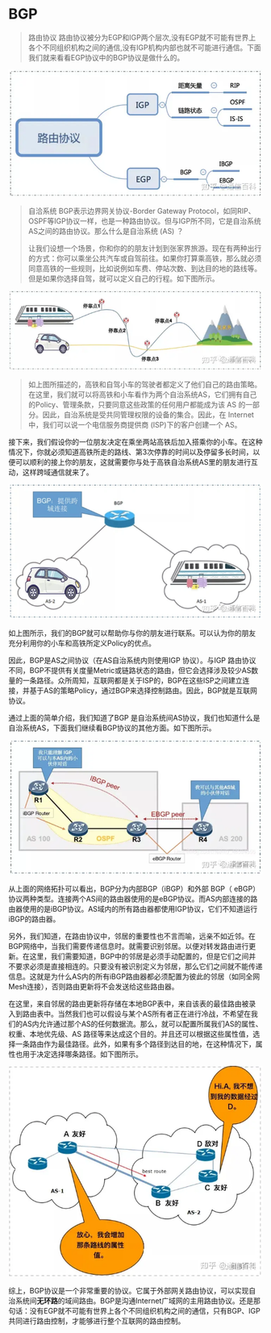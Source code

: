 # BGP
> 路由协议
路由协议被分为EGP和IGP两个层次,没有EGP就不可能有世界上各个不同组织机构之间的通信,没有IGP机构内部也就不可能进行通信。下面我们就来看看EGP协议中的BGP协议是做什么的。

![Alt text](pic/image0.png)

> 自洽系统
BGP表示边界网关协议-Border Gateway Protocol，如同RIP、OSPF等IGP协议一样，也是一种路由协议。但与IGP所不同，它是自治系统AS之间的路由协议。那么什么是自治系统 (AS) ？
>
> 让我们设想一个场景，你和你的的朋友计划到张家界旅游。现在有两种出行的方式：你可以乘坐公共汽车或自驾前往。如果你打算乘高铁，那么就必须同意高铁的一些规则，比如说例如车费、停站次数、到达目的地的路线等。但是如果你选择自驾，就可以定义自己的行程。如下图所示。

![Alt text](pic/image1.png)

> 如上图所描述的，高铁和自驾小车的驾驶者都定义了他们自己的路由策略。在这里，我们就可以将高铁和小车看作为两个自治系统AS，它们拥有自己的Policy、管理条款，只要同意这些政策的任何用户都能成为该 AS 的一部分。因此，自治系统是受共同管理权限的设备的集合。因此，在 Internet 中，我们可以说一个电信服务商提供商 (ISP)下的客户创建一个 AS。


接下来，我们假设你的一位朋友决定在乘坐两站高铁后加入搭乘你的小车。在这种情况下，你就必须知道高铁所走的路线、第3次停靠的时间以及停留多长时间，以便可以顺利的接上你的朋友，这就需要你与处于高铁自治系统AS里的朋友进行互动，这样跨域通信就来了。

![Alt text](pic/image2.png)

如上图所示，我们的BGP就可以帮助你与你的朋友进行联系。可以认为你的朋友充分利用你的小车和高铁所定义Policy的优点。

因此，BGP是AS之间协议（在AS自治系统内则使用IGP 协议）。与IGP 路由协议不同，BGP不提供有关度量Metric或链路状态的路由，但它会选择涉及较少AS数量的一条路径。众所周知，互联网都是关于ISP的，BGP在这些ISP之间建立连接，并基于AS的策略Policy，通过BGP来选择控制路由。因此，BGP就是互联网协议。

通过上面的简单介绍，我们知道了BGP 是自治系统间AS协议，我们也知道什么是自治系统AS，下面我们继续看BGP协议的其他方面。如下图所示。

![Alt text](pic/image3.png)

从上面的网络拓扑可以看出，BGP分为内部BGP（iBGP）和外部 BGP（ eBGP）协议两种类型。连接两个AS间的路由器使用的是eBGP协议。而AS内部连接的路由器使用的是iBGP协议。AS域内的所有路由器都使用IGP协议，它们不知道运行iBGP的路由器。

另外，我们知道，在路由协议中，邻居的重要性也不言而喻，远亲不如近邻。在BGP网络中，当我们需要传递信息时。就需要识别邻居。以便对转发路由进行更新。在这里，我们需要知道，BGP中的邻居是必须手动配置的，但是它们之间并不要求必须是直接相连的。只要没有被识别定义为邻居，那么它们之间就不能传递信息。这就是为什么AS内的所有iBGP路由器都必须配置为彼此的邻居（如同全网Mesh连接），否则路由更新将不会发送给这些路由器。

在这里，来自邻居的路由更新将存储在本地BGP表中，来自该表的最佳路由被录入到路由表中。当然我们也可以假设与某个AS所有者正在进行冷战，不希望在我们的AS内允许通过那个AS的任何数据流。那么，就可以配置所属我们AS的属性、权重、本地优先级、AS 路径等来达成这个目的。并且还可以根据这些属性值，选择一条路由作为最佳路径。此外，如果有多个路径到达目的地，在这种情况下，属性也用于决定选择哪条路径。如下图所示。

![Alt text](pic/image4.png)

综上，BGP协议是一个非常重要的协议。它属于外部网关路由协议，可以实现自治系统间**无环路**的域间路由。BGP是沟通Internet广域网的主用路由协议。还是那句话：没有EGP就不可能有世界上各个不同组织机构之间的通信，只有BGP、IGP共同进行路由控制，才能够进行整个互联网的路由控制。